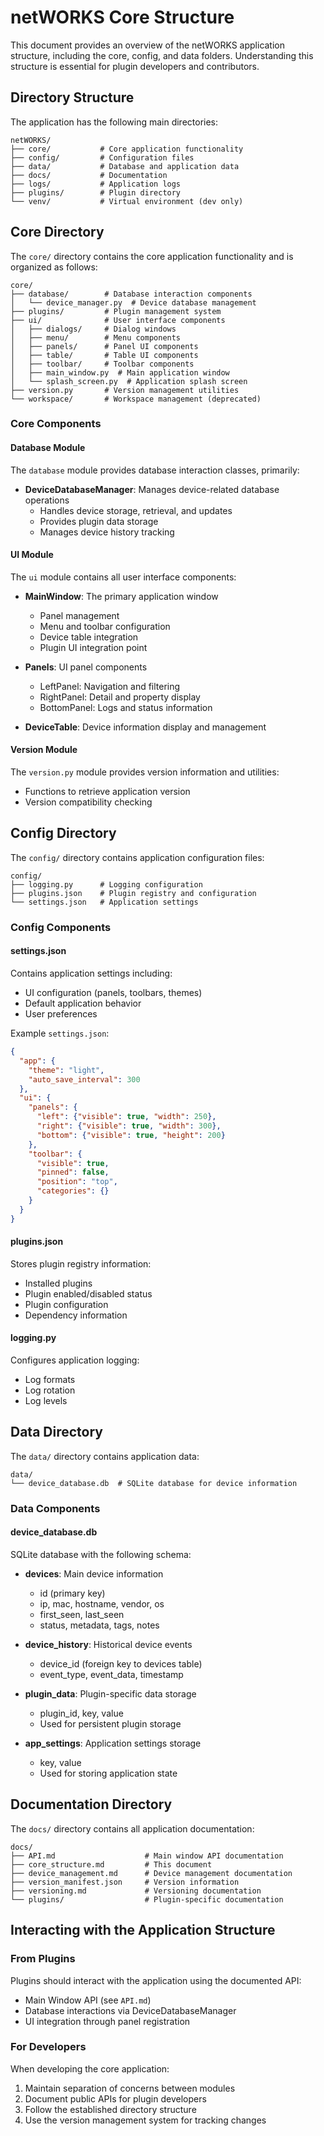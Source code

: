 # netWORKS Core Structure

This document provides an overview of the netWORKS application structure, including the core, config, and data folders. Understanding this structure is essential for plugin developers and contributors.

## Directory Structure

The application has the following main directories:

```
netWORKS/
├── core/           # Core application functionality
├── config/         # Configuration files
├── data/           # Database and application data
├── docs/           # Documentation
├── logs/           # Application logs
├── plugins/        # Plugin directory
└── venv/           # Virtual environment (dev only)
```

## Core Directory

The `core/` directory contains the core application functionality and is organized as follows:

```
core/
├── database/        # Database interaction components
│   └── device_manager.py  # Device database management
├── plugins/         # Plugin management system
├── ui/              # User interface components
│   ├── dialogs/     # Dialog windows
│   ├── menu/        # Menu components
│   ├── panels/      # Panel UI components
│   ├── table/       # Table UI components
│   ├── toolbar/     # Toolbar components
│   ├── main_window.py  # Main application window
│   └── splash_screen.py  # Application splash screen
├── version.py       # Version management utilities
└── workspace/       # Workspace management (deprecated)
```

### Core Components

#### Database Module

The `database` module provides database interaction classes, primarily:

- **DeviceDatabaseManager**: Manages device-related database operations
  - Handles device storage, retrieval, and updates
  - Provides plugin data storage
  - Manages device history tracking

#### UI Module

The `ui` module contains all user interface components:

- **MainWindow**: The primary application window
  - Panel management
  - Menu and toolbar configuration
  - Device table integration
  - Plugin UI integration point

- **Panels**: UI panel components
  - LeftPanel: Navigation and filtering
  - RightPanel: Detail and property display
  - BottomPanel: Logs and status information

- **DeviceTable**: Device information display and management

#### Version Module

The `version.py` module provides version information and utilities:

- Functions to retrieve application version
- Version compatibility checking

## Config Directory

The `config/` directory contains application configuration files:

```
config/
├── logging.py      # Logging configuration
├── plugins.json    # Plugin registry and configuration
└── settings.json   # Application settings
```

### Config Components

#### settings.json

Contains application settings including:

- UI configuration (panels, toolbars, themes)
- Default application behavior
- User preferences

Example `settings.json`:
```json
{
  "app": {
    "theme": "light",
    "auto_save_interval": 300
  },
  "ui": {
    "panels": {
      "left": {"visible": true, "width": 250},
      "right": {"visible": true, "width": 300},
      "bottom": {"visible": true, "height": 200}
    },
    "toolbar": {
      "visible": true,
      "pinned": false,
      "position": "top",
      "categories": {}
    }
  }
}
```

#### plugins.json

Stores plugin registry information:

- Installed plugins
- Plugin enabled/disabled status
- Plugin configuration
- Dependency information

#### logging.py

Configures application logging:

- Log formats
- Log rotation
- Log levels

## Data Directory

The `data/` directory contains application data:

```
data/
└── device_database.db  # SQLite database for device information
```

### Data Components

#### device_database.db

SQLite database with the following schema:

- **devices**: Main device information
  - id (primary key)
  - ip, mac, hostname, vendor, os
  - first_seen, last_seen
  - status, metadata, tags, notes

- **device_history**: Historical device events
  - device_id (foreign key to devices table)
  - event_type, event_data, timestamp

- **plugin_data**: Plugin-specific data storage
  - plugin_id, key, value
  - Used for persistent plugin storage

- **app_settings**: Application settings storage
  - key, value
  - Used for storing application state

## Documentation Directory

The `docs/` directory contains all application documentation:

```
docs/
├── API.md                    # Main window API documentation
├── core_structure.md         # This document
├── device_management.md      # Device management documentation
├── version_manifest.json     # Version information
├── versioning.md             # Versioning documentation
└── plugins/                  # Plugin-specific documentation
```

## Interacting with the Application Structure

### From Plugins

Plugins should interact with the application using the documented API:

- Main Window API (see `API.md`)
- Database interactions via DeviceDatabaseManager
- UI integration through panel registration

### For Developers

When developing the core application:

1. Maintain separation of concerns between modules
2. Document public APIs for plugin developers
3. Follow the established directory structure
4. Use the version management system for tracking changes 